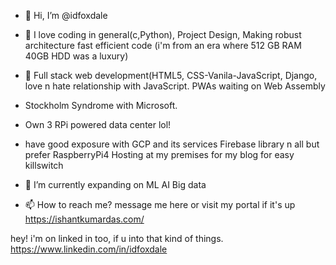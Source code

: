 - 👋 Hi, I’m @idfoxdale
- 💞️ I love coding in general(c,Python), Project Design, Making robust architecture fast efficient code (i'm from an era where 512 GB RAM 40GB HDD was a luxury)
- 👀 Full stack web development(HTML5, CSS-Vanila-JavaScript, Django, love n hate  relationship with JavaScript. PWAs waiting on Web Assembly 
- Stockholm Syndrome with Microsoft.
- Own 3 RPi powered data center lol!
- have good exposure with GCP and its services Firebase library n all but prefer RaspberryPi4 Hosting at my premises for my blog for easy killswitch
- 🌱 I’m currently expanding on ML AI Big data

- 📫 How to reach me?
 message me  here
or visit my portal if it's up
https://ishantkumardas.com/

hey! i'm on linked in too, if u into that kind of things.
https://www.linkedin.com/in/idfoxdale

<!---
idfoxdale/idfoxdale is a ✨ special ✨ repository because its `README.md` (this file) appears on your GitHub profile.
You can click the Preview link to take a look at your changes.
--->
